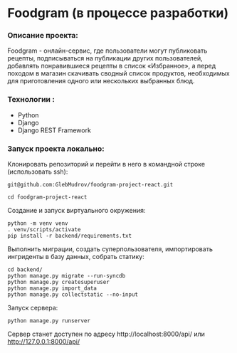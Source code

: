 # Foodgram (в процессе разработки)

### Описание проекта:
Foodgram - онлайн-сервис, где пользователи могут публиковать рецепты, подписываться на публикации других пользователей, добавлять понравившиеся рецепты в список «Избранное», а перед походом в магазин скачивать сводный список продуктов, необходимых для приготовления одного или нескольких выбранных блюд.

### Технологии :
- Python
- Django
- Django REST Framework

### Запуск проекта локально:
Клонировать репозиторий и перейти в него в командной строке (использовать ssh):
```
git@github.com:GlebMudrov/foodgram-project-react.git
```
```
cd foodgram-project-react
```
Создание и запуск виртуального окружения:
```
python -m venv venv
. venv/scripts/activate
pip install -r backend/requirements.txt
```
Выполнить миграции, создать суперпользователя, импортировать ингриденты в базу данных, собрать статику:
```
cd backend/
python manage.py migrate --run-syncdb
python manage.py createsuperuser
python manage.py import_data
python manage.py collectstatic --no-input
```
Запуск сервера:
```
python manage.py runserver
```
Сервер станет доступен по адресу http://localhost:8000/api/ или http://127.0.0.1:8000/api/